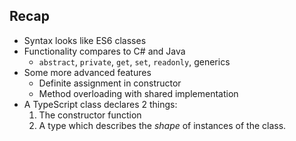 ## Recap

* Syntax looks like ES6 classes
* <!-- .element class="fragment" -->Functionality compares to C# and Java
    * `abstract`, `private`, `get`, `set`, `readonly`, generics
* <!-- .element class="fragment" -->Some more advanced features
    * Definite assignment in constructor
    * Method overloading with shared implementation
* <!-- .element class="fragment" -->A TypeScript class declares 2 things:
    1. The constructor function
    2. A type which describes the *shape* of instances of the class.
